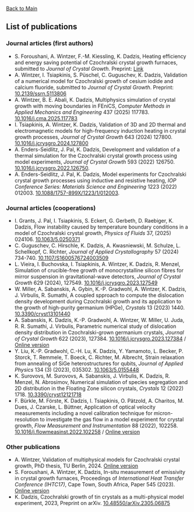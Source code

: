 
[Back to Main](https://nemocrys.github.io)

## List of publications

### Journal articles (first authors)
- S. Foroushani, A. Wintzer, F.-M. Kiessling, K. Dadzis, Heating efficiency and energy saving potential of Czochralski crystal growth furnaces, submitted to *Journal of Crystal Growth*. Preprint: [Link](https://nemocrys.github.io/papers/preprint_energy.pdf)
- A. Wintzer, I. Tsiapkinis, S. Püschel, C. Guguschev, K. Dadzis, Validation of a numerical model for Czochralski growth of cesium iodide and calcium fluoride, submitted to *Journal of Crystal Growth*. Preprint: [10.2139/ssrn.5113806](ttp://dx.doi.org/10.2139/ssrn.5113806)
- A. Wintzer, B. E. Abali, K. Dadzis, Multiphysics simulation of crystal growth with moving boundaries in FEniCS, *Computer Methods in Applied Mechanics and Engineering* 437 (2025) 117783. [10.1016/j.cma.2025.117783](https://doi.org/10.1016/j.cma.2025.117783)
- I. Tsiapkinis, A. Wintzer, K. Dadzis, Validation of 3D and 2D thermal and electromagnetic models for high-frequency induction heating in crystal growth processes, *Journal of Crystal Growth* 643 (2024) 127800. [10.1016/j.jcrysgro.2024.127800](https://doi.org/10.1016/j.jcrysgro.2024.127800)
- A. Enders-Seidlitz, J. Pal, K. Dadzis, Development and validation of a thermal simulation for the Czochralski crystal growth process using model experiments, *Journal of Crystal Growth* 593 (2022) 126750. [10.1016/j.jcrysgro.2022.126750](https://doi.org/10.1016/j.jcrysgro.2022.126750).
- A. Enders-Seidlitz, J. Pal, K. Dadzis, Model experiments for Czochralski crystal growth processes using inductive and resistive heating, *IOP Conference Series: Materials Science and Engineering* 1223 (2022) 012003. [10.1088/1757-899X/1223/1/012003](https://doi.org/10.1088/1757-899X/1223/1/012003).

### Journal articles (cooperations)
- I. Grants, J. Pal, I. Tsiapkinis, S. Eckert, G. Gerbeth, D. Raebiger, K. Dadzis, Flow instability caused by temperature boundary conditions in a model of Czochralski crystal growth, *Physics of Fluids*  37, (2025) 024106. [10.1063/5.0250371](https://doi.org/10.1063/5.0250371)
- C. Guguschev, C. Hirschle, K. Dadzis, A. Kwasniewski, M. Schulze, L. Schellkopf, C. Richter, *Journal of Applied Crystallography* 57 (2024) 734-740. [10.1107/S1600576724003509](https://doi.org/10.1107/S1600576724003509)
- L. Vieira, I. Buchovska, I. Tsiapkinis, A. Wintzer, K. Dadzis, R. Menzel, Simulation of crucible-free growth of monocrystalline silicon fibres for mirror suspension in gravitational-wave detectors, *Journal of Crystal Growth* 629 (2024), 127549. [10.1016/j.jcrysgro.2023.127549](https://doi.org/10.1016/j.jcrysgro.2023.127549)
- W. Miller, A. Sabanskis, A. Gybin, K.-P. Gradwohl, A. Wintzer, K. Dadzis, J. Virbulis, R. Sumathi, A coupled spproach to compute the dislocation density development during Czochralski growth and its application to the growth of high-purity germanium (HPGe), *Crystals* 13 (2023) 1440. [10.3390/cryst13101440](https://doi.org/10.3390/cryst13101440)
- A. Sabanskis, K. Dadzis, K.-P. Gradwohl, A. Wintzer, W. Miller, U. Juda, R. R. Sumathi, J. Virbulis, Parametric numerical study of dislocation density distribution in Czochralski-grown germanium crystals, *Journal of Crystal Growth* 622 (2023), 127384. [10.1016/j.jcrysgro.2023.127384](https://doi.org/10.1016/j.jcrysgro.2023.127384) / [Online version](https://www.researchgate.net/publication/373029391_Parametric_numerical_study_of_dislocation_density_distribution_in_Czochralski-grown_germanium_crystals)
- Y. Liu, K.-P. Gradwohl, C.-H. Lu, K. Dadzis, Y. Yamamoto, L. Becker, P. Storck, T. Remmele, T. Boeck, C. Richter, M. Albrecht, Strain relaxation from annealing of SiGe heterostructures for qubits, *Journal of Applied Physics* 134 (3) (2023), 035302. [10.1063/5.0155448](https://doi.org/10.1063/5.0155448)
- K. Surovovs, M. Surovovs, A. Sabanskis, J. Virbulis, K. Dadzis, R. Menzel, N. Abrosimov, Numerical simulation of species segregation and 2D distribution in the Floating Zone silicon crystals, *Crystals* 12 (2022) 1718. [10.3390/cryst12121718](https://doi.org/10.3390/cryst12121718)
- F. Bürkle, M. Förste, K. Dadzis, I. Tsiapkinis, O. Pätzold, A. Charitos, M. Dues, J. Czarske, L. Büttner, Application of optical velocity measurements including a novel calibration technique for micron-resolution to investigate the gas flow in a model experiment for crystal growth, *Flow Measurement and Instrumentation*  88 (2022), 102258. [10.1016/j.flowmeasinst.2022.102258](https://doi.org/10.1016/j.flowmeasinst.2022.102258) / [Online version](https://www.researchgate.net/publication/364611814_Application_of_optical_velocity_measurements_including_a_novel_calibration_technique_for_micron-resolution_to_investigate_the_gas_flow_in_a_model_experiment_for_crystal_growth)

### Other publications
- A. Wintzer, Validation of multiphysical models for Czochralski crystal growth, PhD thesis, TU Berlin, 2024. [Online version](https://doi.org/10.14279/depositonce-20957)
- S. Foroushani, A. Wintzer, K. Dadzis, In-situ measurement of emissivity in crystal growth furnaces, Proceedings of *International Heat Transfer Conference (IHTC17)*, Cape Town, South Africa, Paper 545 (2023). [Online version](https://www.researchgate.net/publication/376687870_IN-SITU_MEASUREMENT_OF_EMISSIVITY_IN_CRYSTAL_GROWTH_FURNACES)
- K. Dadzis, Czochralski growth of tin crystals as a multi-physical model experiment, 2023, Preprint on arXiv. [10.48550/arXiv.2305.06875](http://arxiv.org/abs/2305.06875)

